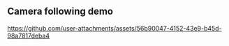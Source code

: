 ## Camera following demo

https://github.com/user-attachments/assets/56b90047-4152-43e9-b45d-98a7817deba4

